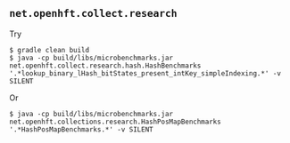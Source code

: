 ## ```net.openhft.collect.research``` ##

Try

    $ gradle clean build
    $ java -cp build/libs/microbenchmarks.jar net.openhft.collect.research.hash.HashBenchmarks '.*lookup_binary_lHash_bitStates_present_intKey_simpleIndexing.*' -v SILENT

Or

    $ java -cp build/libs/microbenchmarks.jar net.openhft.collections.research.HashPosMapBenchmarks '.*HashPosMapBenchmarks.*' -v SILENT

